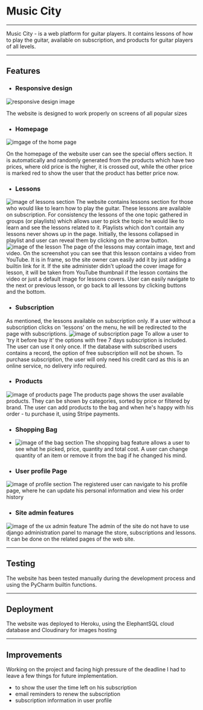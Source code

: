 <h1> Music City </h1>
<hr>

Music City - is a web platform for guitar players. 
It contains lessons of how to play the guitar, available 
on subscription, and products for guitar players of all levels.

<hr>
<h2>Features</h2>


- ### Responsive design
![responsive design image](https://i.ibb.co/H2LGvmb/resp.png)

The website is designed to work properly on screens of all popular sizes



 - ### Homepage

![imgage of the home page](https://i.ibb.co/Jrbb0cj/2024-05-16-08-45-55.png)

On the homepage of the website user can see the special offers section. 
It is automatically and randomly generated from the products which have
two prices, where old price is the higher, it is crossed out, while the
other price is marked red to show the user that the product has better 
price now.

- ### Lessons
![image of lessons section](https://i.ibb.co/yFBwK2h/2024-05-16-09-05-13.png)
The website contains lessons section for those who would like to learn how
to play the guitar. These lessons are available on subscription. For consistency
the lessons of the one topic gathered in groups (or playlists) which allows user 
to pick the topic he would like to learn and see the lessons related to it.
Playlists which don't contain any lessons never shows up in the page. Initially,
the lessons collapsed in playlist and user can reveal them by clicking on the arrow 
button. 
![image of the lesson](https://i.ibb.co/K7PxDck/2024-05-16-09-07-29.png)
The page of the lessons may contain image, text and video. On the screenshot you
can see that this lesson contains a video from YouTube. It is in frame, so the site
owner can easily add it by just adding a builtin link for it. If the site administer 
didn't upload the cover image for lesson, it will be taken from YouTube thumbnail if
the lesson contains the video or just a default image for lessons covers. User can 
easily navigate to the next or previous lesson, or go back to all lessons by clicking
buttons and the bottom.

- ### Subscription
As mentioned, the lessons available on subscription only. If a user without a
subscription clicks on 'lessons' on the menu, he will be redirected to the page
with subscriptions.
![image of subscription page](https://i.ibb.co/7JCmq89/2024-05-16-09-19-57.png)
To allow a user to 'try it before buy it' the options with free 7 days subscription is
included. The user can use it only once. If the database with subscribed users contains
a record, the option of free subscription will not be shown. To purchase subscription,
the user will only need his credit card as this is an online service, no delivery info
required. 

- ### Products
![image of products page](https://i.ibb.co/n84Dd1D/2024-05-16-10-10-53.png)
The products page shows the user available products. They can be shown by categories,
sorted by price or filtered by brand. The user can add products to the bag and when he's
happy with his order - tu purchase it, using Stripe payments.

- ### Shopping Bag
- ![image of the bag section](https://i.ibb.co/hYYFMwm/2024-05-16-10-13-03.png)
The shopping bag feature allows a user to see what he picked, price, quantity and total cost.
A user can change quantity of an item or remove it from the bag if he changed his mind.



- ### User profile Page
![image of profile section](https://i.ibb.co/DpzQwf5/2024-05-16-10-14-36.png)
The registered user can navigate to his profile page, where he can update his personal information
and view his order history


- ### Site admin features
![image of the ux admin feature](https://i.ibb.co/QdbRysf/2024-05-16-10-16-01.png)
The admin of the site do not have to use django administration panel to manage the store, subscriptions
and lessons. It can be done on the related pages of the web site.

<hr>

<h2> Testing </h2>

The website has been tested manually during the development process and using the PyCharm builtin 
functions. 

<hr>

<h2> Deployment </h2>
The website was deployed to Heroku, using the ElephantSQL cloud database and Cloudinary for images hosting

<hr>

<h2> Improvements </h2>
Working on the project and facing high pressure of the deadline I had to leave a few things for future
implementation. 

- to show the user the time left on his subscription
- email reminders to renew the subscription
- subscription information in user profile
